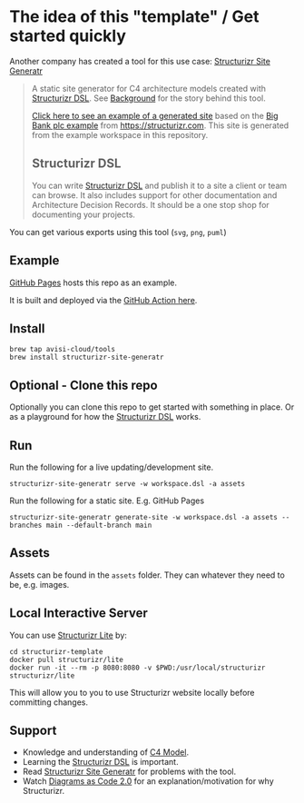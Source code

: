 # The idea of this "template" / Get started quickly

Another company has created a tool for this use case: [Structurizr Site Generatr](https://github.com/avisi-cloud/structurizr-site-generatr)

> A static site generator for C4 architecture models created with [Structurizr DSL](https://github.com/structurizr/dsl). See [Background](https://github.com/avisi-cloud/structurizr-site-generatr#background) for the story behind this tool.
>
> [Click here to see an example of a generated site](https://avisi-cloud.github.io/structurizr-site-generatr) based on the [Big Bank plc example](https://structurizr.com/dsl?example=big-bank-plc) from https://structurizr.com. This site is generated from the example workspace in this repository.
>
> ## Structurizr DSL
>
> You can write [Structurizr DSL](https://github.com/structurizr/dsl) and publish it to a site a client or team can browse. It also includes support for other documentation and Architecture Decision Records. It should be a one stop shop for documenting your projects.

You can get various exports using this tool (`svg`, `png`, `puml`)

## Example

[GitHub Pages](https://madetech.github.io/structurizr-template/main/) hosts this repo as an example.

It is built and deployed via the [GitHub Action here](https://github.com/madetech/structurizr-template/blob/main/.github/workflows/cd.yml).

## Install

```
brew tap avisi-cloud/tools
brew install structurizr-site-generatr
```

## Optional - Clone this repo

Optionally you can clone this repo to get started with something in place. Or as a playground for how the [Structurizr DSL](https://github.com/structurizr/dsl) works.

## Run

Run the following for a live updating/development site.
```
structurizr-site-generatr serve -w workspace.dsl -a assets
```

Run the following for a static site. E.g. GitHub Pages
```
structurizr-site-generatr generate-site -w workspace.dsl -a assets --branches main --default-branch main
```

## Assets

Assets can be found in the `assets` folder. They can whatever they need to be, e.g. images.

## Local Interactive Server

You can use [Structurizr Lite](https://structurizr.com/share/76352/documentation) by:

```
cd structurizr-template
docker pull structurizr/lite
docker run -it --rm -p 8080:8080 -v $PWD:/usr/local/structurizr structurizr/lite
```

This will allow you to you to use Structurizr website locally before committing changes.

## Support

* Knowledge and understanding of [C4 Model](https://c4model.com/).
* Learning the [Structurizr DSL](https://github.com/structurizr/dsl) is important.
* Read [Structurizr Site Generatr](https://github.com/avisi-cloud/structurizr-site-generatr) for problems with the tool.
* Watch [Diagrams as Code 2.0](https://www.youtube.com/watch?v=Za1-v4Zkq5E) for an explanation/motivation for why Structurizr.
